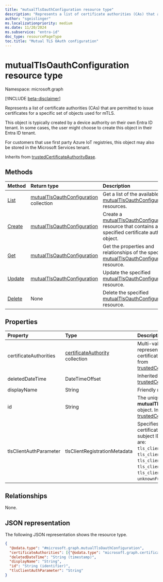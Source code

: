```yaml
---
title: "mutualTlsOauthConfiguration resource type"
description: "Represents a list of certificate authorities (CAs) that are permitted to issue certificates for a specific set of objects used for mTLS."
author: "sgeislinger"
ms.localizationpriority: medium
ms.date: 11/20/2024
ms.subservice: "entra-id"
doc_type: resourcePageType
toc.title: "Mutual TLS OAuth configuration"
---
```


# mutualTlsOauthConfiguration resource type

Namespace: microsoft.graph

[!INCLUDE [beta-disclaimer](../../includes/beta-disclaimer.md)]

Represents a list of certificate authorities (CAs) that are permitted to issue certificates for a specific set of objects used for mTLS.

This object is typically created by a device authority on their own Entra ID tenant. In some cases, the user might choose to create this object in their Entra ID tenant.

For customers that use first party Azure IoT registries, this object may also be stored in the Microsoft Services tenant.

Inherits from [trustedCertificateAuthorityBase](../resources/trustedcertificateauthoritybase.md).

## Methods
|Method|Return type|Description|
|:---|:---|:---|
|[List](../api/certificateauthoritypath-list-mutualtlsoauthconfigurations.md) |[mutualTlsOauthConfiguration](mutualtlsoauthconfiguration.md) collection| Get a list of the available [mutualTlsOauthConfiguration](../resources/mutualtlsoauthconfiguration.md) resources. |
|[Create](../api/certificateauthoritypath-post-mutualtlsoauthconfigurations.md) | [mutualTlsOauthConfiguration](mutualtlsoauthconfiguration.md) | Create a [mutualTlsOauthConfiguration](../resources/mutualtlsoauthconfiguration.md) resource that contains a specified certificate authority object. |
|[Get](../api/mutualtlsoauthconfiguration-get.md)| [mutualTlsOauthConfiguration](mutualtlsoauthconfiguration.md) | Get the properties and relationships of the specified [mutualTlsOauthConfiguration](../resources/mutualtlsoauthconfiguration.md) resource.|
|[Update](../api/mutualtlsoauthconfiguration-update.md) | [mutualTlsOauthConfiguration](mutualtlsoauthconfiguration.md)  | Update the specified [mutualTlsOauthConfiguration](../resources/mutualtlsoauthconfiguration.md) resource.  |
|[Delete](../api/mutualtlsoauthconfiguration-delete.md) | None |Delete the specified [mutualTlsOauthConfiguration](../resources/mutualtlsoauthconfiguration.md) resource.|

## Properties
|Property|Type|Description|
|:---|:---|:---|
|certificateAuthorities|[certificateAuthority](../resources/certificateauthority.md) collection| Multi-value property that represents a list of trusted certificate authorities. Inherited from [trustedCertificateAuthorityBase](../resources/trustedcertificateauthoritybase.md). |
|deletedDateTime|DateTimeOffset|Inherited from [trustedCertificateAuthorityBase](../resources/trustedcertificateauthoritybase.md).|
|displayName|String|Friendly name.|
|id|String|The unique identifier for the **mutualTlsOauthConfiguration** object. Inherited from [trustedCertificateAuthorityBase](../resources/trustedcertificateauthoritybase.md).|
|tlsClientAuthParameter|tlsClientRegistrationMetadata | Specifies the field in the certificate that contains the subject ID. The possible values are: `tls_client_auth_subject_dn`, `tls_client_auth_san_dns`, `tls_client_auth_san_uri`, `tls_client_auth_san_ip`, `tls_client_auth_san_email`, `unknownFutureValue`.|

## Relationships
None.

## JSON representation
The following JSON representation shows the resource type.
<!-- {
  "blockType": "resource",
  "keyProperty": "id",
  "@odata.type": "microsoft.graph.mutualTlsOauthConfiguration",
  "baseType": "microsoft.graph.trustedCertificateAuthorityBase",
  "openType": false
}
-->
``` json
{
  "@odata.type": "#microsoft.graph.mutualTlsOauthConfiguration",
  "certificateAuthorities": [{"@odata.type": "microsoft.graph.certificateAuthority"}],
  "deletedDateTime": "String (timestamp)",
  "displayName": "String",
  "id": "String (identifier)",
  "tlsClientAuthParameter": "String"
}
```
